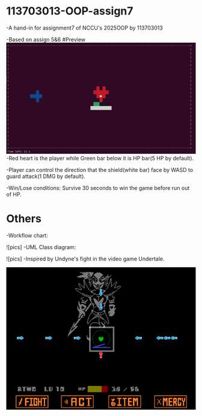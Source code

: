 # 113703013-OOP-assign7
-A hand-in for assignment7 of NCCU's 2025OOP by 113703013

-Based on assign 5&6
#Preview
![pics](images/preview.png)
-Red heart is the player while Green bar below it is HP bar(5 HP by default).

-Player can control the direction that the shield(white bar) face by WASD to guard attack(1 DMG by default).

-Win/Lose conditions: Survive 30 seconds to win the game before run out of HP. 

# Others
-Workflow chart:

![pics]
-UML Class diagram:

![pics]
-Inspired by Undyne's fight in the video game Undertale.

![pics](images/inspired.png)
